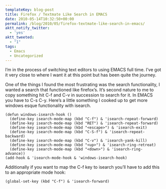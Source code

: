 ```yaml
---
templateKey: blog-post
title: Firefox / Textmate Like Search in EMACS
date: 2010-05-14T10:32:50+00:00
permalink: /blog/2010/05/firefox-textmate-like-search-in-emacs/
aktt_notify_twitter:
  - 'yes'
aktt_tweeted:
  - "1"
tags:
  - Emacs
  - Uncategorized
---
```

I&#8217;m in the process of switching text editors to using EMACS full time. I&#8217;ve got it very close to where I want it at this point but has been quite the journey.

One of the things I found the most frustrating was the search functionality, I wanted a search that functioned like firefox&#8217;s. It&#8217;s second nature to me to copy something hit C-f and C-v in succession to search for it. In EMACS you have to C-s C-y. Here&#8217;s a little something I cooked up to get more windows esque functionality with isearch.
  


    (defun windows-isearch-hook ()
      (define-key isearch-mode-map (kbd "C-f") & 'isearch-repeat-forward)
      (define-key isearch-mode-map (kbd "RET") & 'isearch-repeat-forward)
      (define-key isearch-mode-map (kbd "<escape>") & 'isearch-exit)
      (define-key isearch-mode-map (kbd "C-S-f") & 'isearch-repeat-backward)
      (define-key isearch-mode-map (kbd "C-v") & 'isearch-yank-kill)
      (define-key isearch-mode-map (kbd "<up>") & 'isearch-ring-retreat)
      (define-key isearch-mode-map (kbd "<down>") & 'isearch-ring-advance))
    (add-hook & 'isearch-mode-hook & 'windows-isearch-hook)

Additionally if you want to map the C-f key to isearch you&#8217;ll have to add this to an appropriate mode hook:
  


    (global-set-key (kbd "C-f") & 'isearch-forward)